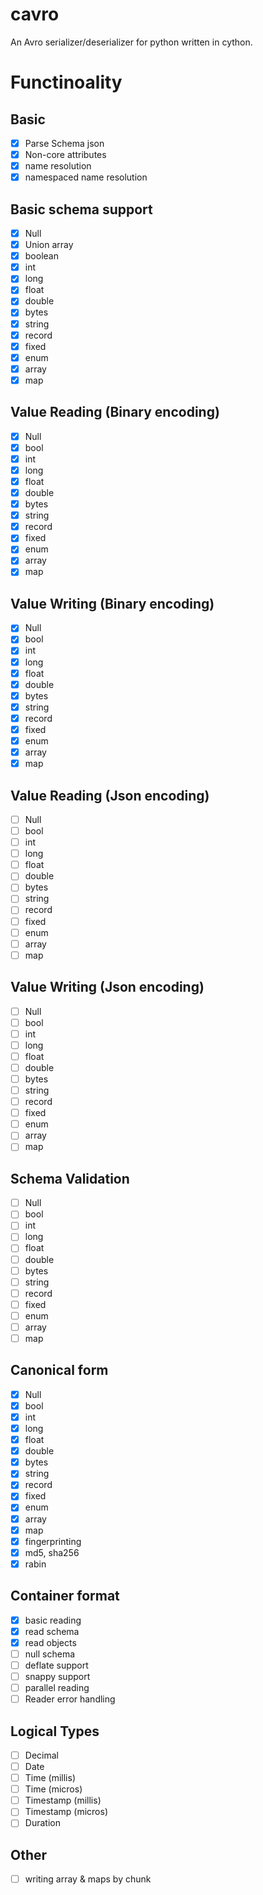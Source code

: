 # cavro

An Avro serializer/deserializer for python written in cython.

# Functinoality

## Basic

-   [x] Parse Schema json
-   [x] Non-core attributes
-   [x] name resolution
-   [x] namespaced name resolution

## Basic schema support

-   [x] Null
-   [x] Union array
-   [x] boolean
-   [x] int
-   [x] long
-   [x] float
-   [x] double
-   [x] bytes
-   [x] string
-   [x] record
-   [x] fixed
-   [x] enum
-   [x] array
-   [x] map

## Value Reading (Binary encoding)

-   [x] Null
-   [x] bool
-   [x] int
-   [x] long
-   [x] float
-   [x] double
-   [x] bytes
-   [x] string
-   [x] record
-   [x] fixed
-   [x] enum
-   [x] array
-   [x] map

## Value Writing (Binary encoding)

-   [x] Null
-   [x] bool
-   [x] int
-   [x] long
-   [x] float
-   [x] double
-   [x] bytes
-   [x] string
-   [x] record
-   [x] fixed
-   [x] enum
-   [x] array
-   [x] map

## Value Reading (Json encoding)

-   [ ] Null
-   [ ] bool
-   [ ] int
-   [ ] long
-   [ ] float
-   [ ] double
-   [ ] bytes
-   [ ] string
-   [ ] record
-   [ ] fixed
-   [ ] enum
-   [ ] array
-   [ ] map

## Value Writing (Json encoding)

-   [ ] Null
-   [ ] bool
-   [ ] int
-   [ ] long
-   [ ] float
-   [ ] double
-   [ ] bytes
-   [ ] string
-   [ ] record
-   [ ] fixed
-   [ ] enum
-   [ ] array
-   [ ] map

## Schema Validation

-   [ ] Null
-   [ ] bool
-   [ ] int
-   [ ] long
-   [ ] float
-   [ ] double
-   [ ] bytes
-   [ ] string
-   [ ] record
-   [ ] fixed
-   [ ] enum
-   [ ] array
-   [ ] map

## Canonical form

-   [x] Null
-   [x] bool
-   [x] int
-   [x] long
-   [x] float
-   [x] double
-   [x] bytes
-   [x] string
-   [x] record
-   [x] fixed
-   [x] enum
-   [x] array
-   [x] map
-   [x] fingerprinting
-   [x] md5, sha256
-   [x] rabin

## Container format

-   [x] basic reading
-   [x] read schema
-   [x] read objects
-   [ ] null schema
-   [ ] deflate support
-   [ ] snappy support
-   [ ] parallel reading
-   [ ] Reader error handling

## Logical Types

-   [ ] Decimal
-   [ ] Date
-   [ ] Time (millis)
-   [ ] Time (micros)
-   [ ] Timestamp (millis)
-   [ ] Timestamp (micros)
-   [ ] Duration

## Other

-   [ ] writing array & maps by chunk
